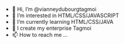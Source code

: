 - 👋 Hi, I’m @vianneydubourgtagmoi
- 👀 I’m interested in HTML/CSS/JAVASCRIPT
- 🌱 I’m currently learning HTML/CSS/JAVA
- 💞️ I create my enterprise Tagmoi 
- 📫 How to reach me ...

<!---
vianneydubourgtagmoi/vianneydubourgtagmoi is a ✨ special ✨ repository because its `README.md` (this file) appears on your GitHub profile.
You can click the Preview link to take a look at your changes.
--->
